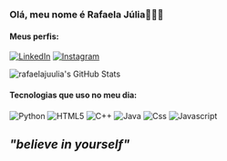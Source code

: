 
### Olá, meu nome é Rafaela Júlia🥰👋🏼


#### Meus perfis:
[![LinkedIn](https://img.shields.io/badge/LinkedIn-0077B5?style=for-the-badge&logo=linkedin&logoColor=white)]((https://www.linkedin.com/in/rafaela-j%C3%BAlia-b8988b30b/))
[![Instagram](https://img.shields.io/badge/Instagram-E4405F?style=for-the-badge&logo=instagram&logoColor=white)](https://instagram.com/rafaela_juliaa_/)


![rafaelajuulia's GitHub Stats](https://github-readme-stats.vercel.app/api?username=rafaelajuulia&show_icons=true&theme=tokyonight)

#### Tecnologias que uso no meu dia:

<div style ="display: inline_block">
 
   <img align="center" alt="Python" src="https://img.shields.io/badge/Python-3776AB?style=for-the-badge&logo=python&logoColor=white">
   <img align="center" alt="HTML5" src="https://img.shields.io/badge/HTML5-E34F26?style=for-the-badge&logo=html5&logoColor=white">
   <img align="center" alt="C++" src="https://img.shields.io/badge/C%2B%2B-00599C?style=for-the-badge&logo=c%2B%2B&logoColor=white">
    <img align="center" alt="Java" src="https://img.shields.io/badge/Java-ED8B00?style=for-the-badge&logo=openjdk&logoColor=white">
    <img align="center" alt="Css" src="https://img.shields.io/badge/CSS3-1572B6?style=for-the-badge&logo=css3&logoColor=white">
    <img align="center" alt="Javascript" src="https://img.shields.io/badge/JavaScript-F7DF1E?style=for-the-badge&logo=javascript&logoColor=black">
</div>


## <i>"believe in yourself"
